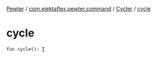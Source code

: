 [Pewter](../../index.md) / [com.ejektaflex.pewter.command](../index.md) / [Cycler](index.md) / [cycle](./cycle.md)

# cycle

`fun cycle(): `[`T`](index.md#T)